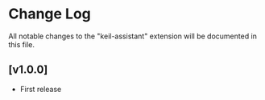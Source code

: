 # Change Log

All notable changes to the "keil-assistant" extension will be documented in this file.

## [v1.0.0]

- First release